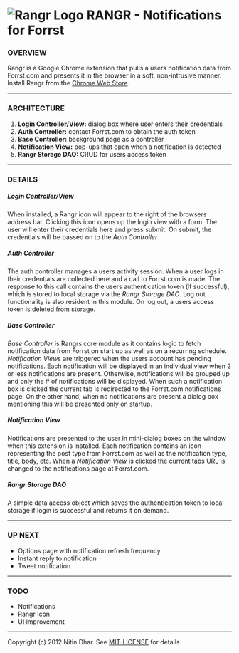 ![Rangr Logo](http://bit.ly/GA6sWK) RANGR - Notifications for Forrst 
====================================================================

### OVERVIEW

Rangr is a Google Chrome extension that pulls a users notification data from Forrst.com and presents it in the browser in a 
soft, non-intrusive manner. Install Rangr from the [Chrome Web Store](https://chrome.google.com/webstore/category/home).

* * *

### ARCHITECTURE

1. **Login Controller/View:** dialog box where user enters their credentials
2. **Auth Controller:** contact Forrst.com to obtain the auth token
3. **Base Controller:** background page as a controller
4. **Notification View:** pop-ups that open when a notification is detected
5. **Rangr Storage DAO:** CRUD for users access token

* * *

### DETAILS

##### Login Controller/View

When installed, a Rangr icon will appear to the right of the browsers address bar. Clicking this icon opens up 
the login view with a form. The user will enter their credentials here and press submit. On submit, the credentials
will be passed on to the *Auth Controller*

##### Auth Controller

The auth controller manages a users activity session. When a user logs in their credentials are collected here and a call
to Forrst.com is made. The response to this call contains the users authentication token (if successful), which is stored
to local storage via the *Rangr Storage DAO*. Log out functionality is also resident in this module. On log out, a users
access token is deleted from storage.

##### Base Controller

*Base Controller* is Rangrs core module as it contains logic to fetch notification data from Forrst on start up as well as
on a recurring schedule. *Notification View*s are triggered when the users account has pending notifications. Each notification 
will be displayed in an individual view when 2 or less notifications are present. Otherwise, notifications will be grouped up 
and only the # of notifications will be displayed. When such a notification box is clicked the current tab is redirected to
the Forrst.com notifications page. On the other hand, when no notifications are present a dialog box mentioning this will be presented
only on startup.

##### Notification View

Notifications are presented to the user in mini-dialog boxes on the window when this extension is installed. Each notification
contains an icon representing the post type from Forrst.com as well as the notification type, title, body, etc. When a *Notification
View* is clicked the current tabs URL is changed to the notifications page at Forrst.com.

##### Rangr Storage DAO

A simple data access object which saves the authentication token to local storage if login is successful and returns it on demand.

* * *

### UP NEXT

- Options page with notification refresh frequency
- Instant reply to notification
- Tweet notification

* * *

### TODO

- Notifications
- Rangr Icon
- UI improvement

* * *

Copyright (c) 2012 Nitin Dhar. See [MIT-LICENSE](https://github.com/nitindhar7/rangr/blob/master/MIT-LICENSE) for details.